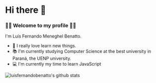 # Hi there 👋

### 🎉🎊 Welcome to my profile 🎉🎊

 I'm Luís Fernando Meneghel Benatto. 
 
 - 🤤 I really love learn new things.
 - 📚 I'm currently studying Computer Science at the best university in Paraná, the UENP university.
 - 💻 I'm currently my time to learn JavaScript

![luisfernandobenatto's github stats](https://github-readme-stats.vercel.app/api?username=luisfernandobenatto)
 
<!--
**LuisFernandoBenatto/LuisFernandoBenatto** is a ✨ _special_ ✨ repository because its `README.md` (this file) appears on your GitHub profile.

Here are some ideas to get you started:

- 🔭 I’m currently working on ...
- 🌱 I’m currently learning ...
- 👯 I’m looking to collaborate on ...
- 🤔 I’m looking for help with ...
- 💬 Ask me about ...
- 📫 How to reach me: ...
- 😄 Pronouns: ...
- ⚡ Fun fact: ...
-->
